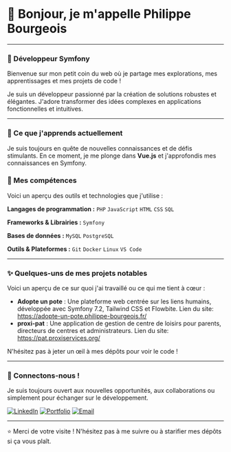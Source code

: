 

# 👋 Bonjour, je m'appelle Philippe Bourgeois

---

### 🚀 Développeur Symfony

Bienvenue sur mon petit coin du web où je partage mes explorations, mes apprentissages et mes projets de code !

Je suis un développeur passionné par la création de solutions robustes et élégantes. J'adore transformer des idées complexes en applications fonctionnelles et intuitives.

---

### 🌱 Ce que j'apprends actuellement

Je suis toujours en quête de nouvelles connaissances et de défis stimulants. En ce moment, je me plonge dans **Vue.js** et j'approfondis mes connaissances en Symfony.

### 💼 Mes compétences

Voici un aperçu des outils et technologies que j'utilise :

**Langages de programmation :**
`PHP` `JavaScript` `HTML` `CSS` `SQL`

**Frameworks & Librairies :**
`Symfony`

**Bases de données :**
`MySQL` `PostgreSQL`

**Outils & Plateformes :**
`Git` `Docker` `Linux` `VS Code`

---

### ✨ Quelques-uns de mes projets notables

Voici un aperçu de ce sur quoi j'ai travaillé ou ce qui me tient à cœur :

* **Adopte un pote** : Une plateforme web centrée sur les liens humains, développée avec Symfony 7.2, Tailwind CSS et Flowbite. Lien du site: https://adopte-un-pote.philippe-bourgeois.fr/
* **proxi-pat** : Une application de gestion de centre de loisirs pour parents, directeurs de centres et administrateurs.  Lien du site: https://pat.proxiservices.org/

N'hésitez pas à jeter un œil à mes dépôts pour voir le code !

---

### 💬 Connectons-nous !

Je suis toujours ouvert aux nouvelles opportunités, aux collaborations ou simplement pour échanger sur le développement.

[![LinkedIn](https://img.shields.io/badge/LinkedIn-0077B5?style=for-the-badge&logo=linkedin&logoColor=white)](https://www.linkedin.com/in/philippe-bourgeois-76662723b/)
[![Portfolio](https://img.shields.io/badge/Portfolio-FF5722?style=for-the-badge&logo=web&logoColor=white)](https://philippe-bourgeois.fr/)
[![Email](https://img.shields.io/badge/Email-D14836?style=for-the-badge&logo=gmail&logoColor=white)](mailto:ton.pbourgeois62200@gmail.com)

---

⭐️ Merci de votre visite ! N'hésitez pas à me suivre ou à starifier mes dépôts si ça vous plaît.

